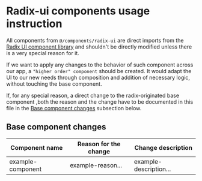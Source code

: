 # Radix-ui components usage instruction

All components from `@/components/radix-ui` are direct imports from the [Radix UI component library](https://www.radix-ui.com/primitives/docs/overview/introduction) and shouldn't be directly modified
unless there is a very special reason for it. 

If we want to apply any changes to the behavior of such component across our app, a `"higher order" component` should be created. It would adapt the UI to our new needs through composition and addition of necessary logic, without touching the base component.

If, for any special reason, a direct change to the radix-originated base component ,both the reason and the change have to be documented in this file in the [Base component changes](#base-component-changes) subsection below.

## Base component changes

| Component name    | Reason for the change | Change description     |
|-------------------|-----------------------|------------------------|
| example-component | example-reason...     | example-description... |